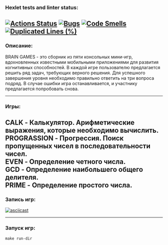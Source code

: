 ### Hexlet tests and linter status:
[![Actions Status](https://github.com/victor-bozhko/qa-auto-engineer-java-project-61/actions/workflows/hexlet-check.yml/badge.svg)](https://github.com/victor-bozhko/qa-auto-engineer-java-project-61/actions)
[![Bugs](https://sonarcloud.io/api/project_badges/measure?project=victor-bozhko_qa-auto-engineer-java-project-612&metric=bugs)](https://sonarcloud.io/summary/new_code?id=victor-bozhko_qa-auto-engineer-java-project-612)
[![Code Smells](https://sonarcloud.io/api/project_badges/measure?project=victor-bozhko_qa-auto-engineer-java-project-612&metric=code_smells)](https://sonarcloud.io/summary/new_code?id=victor-bozhko_qa-auto-engineer-java-project-612)
[![Duplicated Lines (%)](https://sonarcloud.io/api/project_badges/measure?project=victor-bozhko_qa-auto-engineer-java-project-612&metric=duplicated_lines_density)](https://sonarcloud.io/summary/new_code?id=victor-bozhko_qa-auto-engineer-java-project-612)
---
### Описание:
BRAIN GAMES - это сборник из пяти консольных мини-игр, вдохновленных известными мобильными приложениями для развития когнитивных способностей. В каждой игре пользователю предлагается решить ряд задач, требующих верного решения. Для успешного завершения уровня необходимо правильно ответить на три вопроса подряд. В случае ошибки игра останавливается, и участнику предлагается попробовать снова.
 

---
### Игры:
CALK - Калькулятор. Арифметические выражения, которые необходимо вычислить.\
PROGRASSION - Прогрессия. Поиск пропущенных чисел в последовательности чисел.\
EVEN - Определение четного числа.\
GCD - Определение наибольшего общего делителя.\
PRIME - Определение простого числа.
---
### Запись игр:
[![asciicast](https://asciinema.org/a/BnmG80xfJsiBrizq6USBqBTE3.svg)](https://asciinema.org/a/BnmG80xfJsiBrizq6USBqBTE3)

---
### Запуск игр:
```
make run-dir